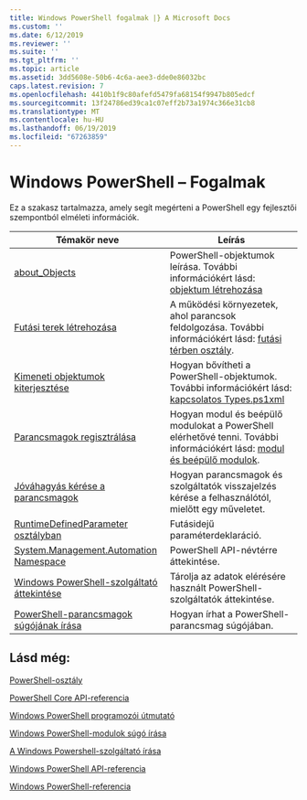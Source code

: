 ```yaml
---
title: Windows PowerShell fogalmak |} A Microsoft Docs
ms.custom: ''
ms.date: 6/12/2019
ms.reviewer: ''
ms.suite: ''
ms.tgt_pltfrm: ''
ms.topic: article
ms.assetid: 3dd5608e-50b6-4c6a-aee3-dde0e86032bc
caps.latest.revision: 7
ms.openlocfilehash: 4410b1f9c80afefd5479fa68154f9947b805edcf
ms.sourcegitcommit: 13f24786ed39ca1c07eff2b73a1974c366e31cb8
ms.translationtype: MT
ms.contentlocale: hu-HU
ms.lasthandoff: 06/19/2019
ms.locfileid: "67263859"
---
```

# <a name="windows-powershell-concepts"></a>Windows PowerShell – Fogalmak

Ez a szakasz tartalmazza, amely segít megérteni a PowerShell egy fejlesztői szempontból elméleti információk.

|Témakör neve|Leírás|
|----------------|-----------------|
|[about_Objects](/powershell/module/microsoft.powershell.core/about/about_objects)|PowerShell-objektumok leírása. További információkért lásd: [objektum létrehozása](/powershell/module/microsoft.powershell.core/about/about_object_creation)|
|[Futási terek létrehozása](../hosting/creating-runspaces.md)|A működési környezetek, ahol parancsok feldolgozása. További információkért lásd: [futási térben osztály](/dotnet/api/system.management.automation.runspaces.runspace).|
|[Kimeneti objektumok kiterjesztése](../cmdlet/extending-output-objects.md)|Hogyan bővítheti a PowerShell-objektumok. További információkért lásd: [kapcsolatos Types.ps1xml](/powershell/module/microsoft.powershell.core/about/about_types.ps1xml)|
|[Parancsmagok regisztrálása](../cmdlet/registering-cmdlets.md)|Hogyan modul és beépülő modulokat a PowerShell elérhetővé tenni. További információkért lásd: [modul és beépülő modulok](../cmdlet/modules-and-snap-ins.md).|
|[Jóváhagyás kérése a parancsmagok](../cmdlet/requesting-confirmation-from-cmdlets.md)|Hogyan parancsmagok és szolgáltatók visszajelzés kérése a felhasználótól, mielőtt egy műveletet.|
|[RuntimeDefinedParameter osztályban](/dotnet/api/system.management.automation.runtimedefinedparameter)|Futásidejű paraméterdeklaráció.|
|[System.Management.Automation Namespace](/dotnet/api/System.Management.Automation)|PowerShell API-névtérre áttekintése.|
|[Windows PowerShell-szolgáltató áttekintése](../provider/windows-powershell-provider-overview.md)|Tárolja az adatok elérésére használt PowerShell-szolgáltatók áttekintése.|
|[PowerShell-parancsmagok súgójának írása](../help/writing-help-for-windows-powershell-cmdlets.md)|Hogyan írhat a PowerShell-parancsmag súgójában.|

## <a name="see-also"></a>Lásd még:

[PowerShell-osztály](/dotnet/api/system.management.automation.powershell)

[PowerShell Core API-referencia](/dotnet/api/?view=pscore-6.2.0)

[Windows PowerShell programozói útmutató](windows-powershell-programmer-s-guide.md)

[Windows PowerShell-modulok súgó írása](../module/writing-help-for-windows-powershell-modules.md)

[A Windows Powershell-szolgáltató írása](../provider/writing-a-windows-powershell-provider.md)

[Windows PowerShell API-referencia](/dotnet/api/?view=powershellsdk-1.1.0)

[Windows PowerShell-referencia](../windows-powershell-reference.md)